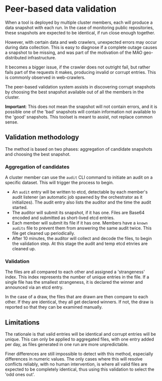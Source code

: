 # Peer-based data validation

When a tool is deployed by multiple cluster members, each will produce a data snapshot with each run. In the case of monitoring public repositories, these snapshots are expected to be identical, if run close enough together.

However, with certain data and web crawlers, unexpected errors may occur during data collection. This is easy to diagnose if a complete outage causes a snapshot to be missing, and was part of the motivation of the MAO geo-distributed infrastructure.

It becomes a bigger issue, if the crawler does not outright fail, but rather fails part of the requests it makes, producing invalid or corrupt entries. This is commonly observed in web-crawlers.

The peer-based validation system assists in discovering corrupt snapshots by choosing the best snapshot available out of all the members in the cluster.

**Important**: This does not mean the snapshot will not contain errors, and it is possible one of the 'bad' snapshots will contain information not available to the 'good' snapshots. This toolset is meant to assist, not replace common sense.

## Validation methodology

The method is based on two phases: aggregation of candidate snapshots and choosing the best snapshot.

### Aggregation of candidates

A cluster member can use the `audit` CLI command to initiate an audit on a specific dataset. This will trigger the process to begin.

- An `audit` entry will be written to etcd, detectable by each member's audit listener (an automatic job spawned by the orchestrator as it initializes). The audit entry also lists the auditor and the time the audit started.
- The auditor will submit its snapshot, if it has one. Files are Base64 encoded and submitted as short-lived etcd entries.
- Each member will submit its file if it has one. Members have a `known audits` file to prevent them from answering the same audit twice. This file get cleaned up periodically.
- After 10 minutes, the auditor will collect and decode the files, to begin the validation step. At this stage the audit and temp etcd etnries are cleaned up.

### Validation

The files are all compared to each other and assigned a 'strangeness' index. This index represents the number of unique entries in the file. If a single file has the smallest strangeness, it is declared the winner and announced via an etcd entry.

In the case of a draw, the files that are drawn are then compare to each other. If they are identical, they all get declared winners. If not, the draw is reported so that they can be examined manually.

## Limitations

The rationale is that valid entries will be identical and corrupt entries will be unique. This can only be applied to aggregated files, with one entry added per day, as files generated in one run are more unpredictable.

Finer differences are still impossible to detect with this method, especially differences in numeric values. The only cases where this will resolve conflicts reliably, with no human intervention, is where all valid files are expected to be completely identical, thus using this validation to select the 'odd ones out'.
